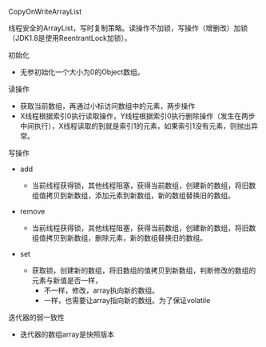 CopyOnWriteArrayList

线程安全的ArrayList，写时复制策略。读操作不加锁，写操作（增删改）加锁（JDK1.8是使用ReentrantLock加锁）。

初始化

+ 无参初始化一个大小为0的Object数组。

读操作

+ 获取当前数组，再通过小标访问数组中的元素，两步操作
+ X线程根据索引0执行读取操作，Y线程根据索引0执行删除操作（发生在两步中间执行），X线程读取的到就是索引1的元素，如果索引1没有元素，则抛出异常。

写操作

+ add 
  + 当前线程获得锁，其他线程阻塞，获得当前数组，创建新的数组，将旧数组值拷贝到新数组，添加元素到新数组，新的数组替换旧的数组。

+ remove
  + 当前线程获得锁，其他线程阻塞，获得当前数组，创建新的数组，将旧数组值拷贝到新数组，删除元素，新的数组替换旧的数组。

+ set
  + 获取锁，创建新的数组，将旧数组的值拷贝到新数组，判断修改的数组的元素与新值是否一样，
    + 不一样，修改，array执向新的数组。
    + 一样，也需要让array指向新的数组。为了保证volatile

迭代器的弱一致性

+ 迭代器的数组array是快照版本